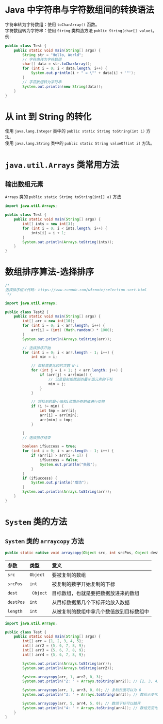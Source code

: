 # Java 中字符串与字符数组间的转换语法

字符串转为字符数组：使用 `toCharArray()` 函数。  
字符数组转为字符串：使用 `String` 类构造方法 `public String(char[] value)`。  
例:  

```java
public class Test {
    public static void main(String[] args) {
        String str = "Hello, World";
        // 字符串转为字符数组
        char[] data = str.toCharArray();
        for (int i = 0; i < data.length; i++) {
            System.out.println(i + " = \"" + data[i] + '"');
        }
        // 字符数组转为字符串
        System.out.println(new String(data));
    }
}
```

# 从 int 到 String 的转化

使用 `java.lang.Integer` 类中的 `public static String toString(int i)` 方法。  
使用 `java.lang.String` 类中的 `public static String valueOf(int i)` 方法。  

# `java.util.Arrays` 类常用方法

## 输出数组元素

`Arrays` 类的 `public static String toString(int[] a)` 方法  

```java
import java.util.Arrays;

public class Test {
    public static void main(String[] args) {
        int[] ints = new int[3];
        for (int i = 0; i < ints.length; i++) {
            ints[i] = i + 1;
        }
        System.out.println(Arrays.toString(ints));
    }
}
```

# 数组排序算法-选择排序

```java
/*
选择排序相关代码: https://www.runoob.com/w3cnote/selection-sort.html
 */

import java.util.Arrays;

public class Test2 {
    public static void main(String[] args) {
        int[] arr = new int[10];
        for (int i = 0; i < arr.length; i++) {
            arr[i] = (int) (Math.random() * 1000);
        }
        System.out.println(Arrays.toString(arr));

        // 选择排序开始
        for (int i = 0; i < arr.length - 1; i++) {
            int min = i;

            // 每轮需要比较的次数 N-i
            for (int j = i + 1; j < arr.length; j++) {
                if (arr[j] < arr[min]) {
                    // 记录目前能找到的最小值元素的下标
                    min = j;
                }
            }

            // 将找到的最小值和i位置所在的值进行交换
            if (i != min) {
                int tmp = arr[i];
                arr[i] = arr[min];
                arr[min] = tmp;
            }

        }
        // 选择排序结束

        boolean ifSuccess = true;
        for (int i = 0; i < arr.length - 1; i++) {
            if (arr[i] > arr[i + 1]) {
                ifSuccess = false;
                System.out.println("失败");
            }
        }
        if (ifSuccess) {
            System.out.println("成功");
        }
        System.out.println(Arrays.toString(arr));
    }
}
```

# `System` 类的方法

## `System` 类的 `arraycopy` 方法

```java
public static native void arraycopy(Object src, int srcPos, Object dest, int destPos, int length);
```

| 参数        | 类型        | 意义                   |
|:----------|:----------|:---------------------|
| `src`     | `Object`  | 要被复制的数组              |
| `srcPos`  | `int`     | 被复制的数字开始复制的下标        |
| `dest`    | ` Object` | 目标数组，也就是要把数据放进来的数组   |
| `destPos` | `int`     | 从目标数据第几个下标开始放入数据     |
| `length`  | `int`     | 从被复制的数组中拿几个数值放到目标数组中 |

```java
import java.util.Arrays;

public class Test {
    public static void main(String[] args) {
        int[] arr = {1, 2, 3, 4, 5};
        int[] arr2 = {5, 6, 7, 8, 9};
        int[] arr3 = {5, 6, 7, 8, 9};
        int[] arr4 = {5, 6, 7, 8, 9};

        System.out.println(Arrays.toString(arr));
        System.out.println(Arrays.toString(arr2));

        System.arraycopy(arr, 1, arr2, 0, 3);
        System.out.println("2: " + Arrays.toString(arr2)); // [2, 3, 4, 8, 9]

        System.arraycopy(arr, 1, arr3, 0, 0); // 复制长度可以为 0
        System.out.println("3: " + Arrays.toString(arr3)); // 数组无变化

        System.arraycopy(arr, 5, arr4, 5, 0); // 数组下标可以越界
        System.out.println("4: " + Arrays.toString(arr4)); // 数组无变化
    }
}
```
